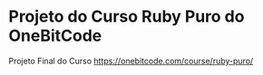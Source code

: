 # Projeto do Curso Ruby Puro do OneBitCode
Projeto Final do Curso https://onebitcode.com/course/ruby-puro/
